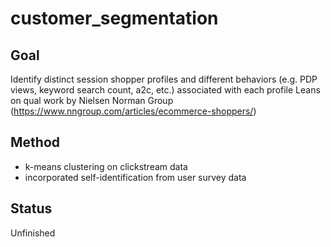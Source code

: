 # customer_segmentation

## Goal
Identify distinct session shopper profiles and different behaviors (e.g. PDP views, keyword search count, a2c, etc.) associated with each profile
Leans on qual work by Nielsen Norman Group (https://www.nngroup.com/articles/ecommerce-shoppers/)

## Method
- k-means clustering on clickstream data
- incorporated self-identification from user survey data

## Status
Unfinished
